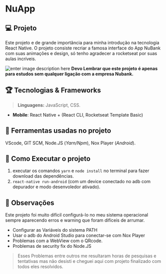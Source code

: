 # NuApp

##  :computer:  Projeto

Este projeto  e de  grande importância para minha introdução na tecnologia  React Native. O projeto consiste recriar a famosa interface do App NuBank com suas animações e design, só tenho agradecer a rocketseat por suas aulas incríveis.  

![enter image description here](https://user-images.githubusercontent.com/42598095/73794255-cab0de00-4786-11ea-90ba-0b297d36674f.gif)
**Devo Lembrar que este projeto é apenas para estudos sem qualquer ligação com a empresa Nubank.**

## :trophy: Tecnologias & Frameworks 

> **Linguagens:** JavaScript, CSS.
 - **Mobile**: React Native   + (React CLI, Rocketseat Template Basic)

## :wrench: Ferramentas usadas no projeto

VScode, GIT SCM, Node.JS (*Yarn/Npm*), Nox Player (*Android*).

## :dart: Como Executar o projeto

 1. executar  os comandos `yarn` e  `node install` no terminal para fazer download das dependências. 
 2. `react-native run-android` (com um device conectado no adb com depurador e modo desenvoledor ativado).

## :speak_no_evil:  Observações 

Este projeto foi muito difícil configurá-lo no meu sistema operacional sempre aparecendo erros e warning que foram difíceis de arrumar.

 - Configurar as Variáveis do sistema PATH
 - Usar o adb do Android Studio para conectar-se com Nox Player
 - Problemas com a WebView com o QRcode.
 - Problemas de security fix do Node.JS

> Esses Problemas entre outros me resultaram horas de pesquisas e tentativas mas não desisti e cheguei aqui com projeto finalizado com todos eles resolvidos. 
